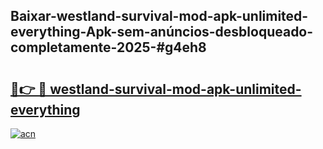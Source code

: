 ## Baixar-westland-survival-mod-apk-unlimited-everything-Apk-sem-anúncios-desbloqueado-completamente-2025-#g4eh8

# <h2><a href="https://ainizakaria.my?title=westland-survival-mod-apk-unlimited-everything&ref=20M">🔗👉 🔴 westland-survival-mod-apk-unlimited-everything</a></h2>

[![acn](https://github.com/user-attachments/assets/0f9c940e-d8b0-45ae-aac7-cd30a18b3e1c)](https://ainizakaria.my?title=westland-survival-mod-apk-unlimited-everything&ref=20M)

